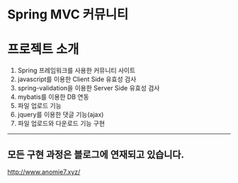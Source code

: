 Spring MVC 커뮤니티
============================

# 프로젝트 소개 #

1. Spring 프레임워크를 사용한 커뮤니티 사이트
2. javascript를 이용한 Client Side 유효성 검사
3. spring-validation을 이용한 Server Side 유효성 검사
4. mybatis를 이용한 DB 연동
5. 파일 업로드 기능
6. jquery를 이용한 댓글 기능(ajax)
7. 파일 업로드와 다운로드 기능 구현
-------------------------------------------------
## 모든 구현 과정은 블로그에 연재되고 있습니다.
<http://www.anomie7.xyz/> 
